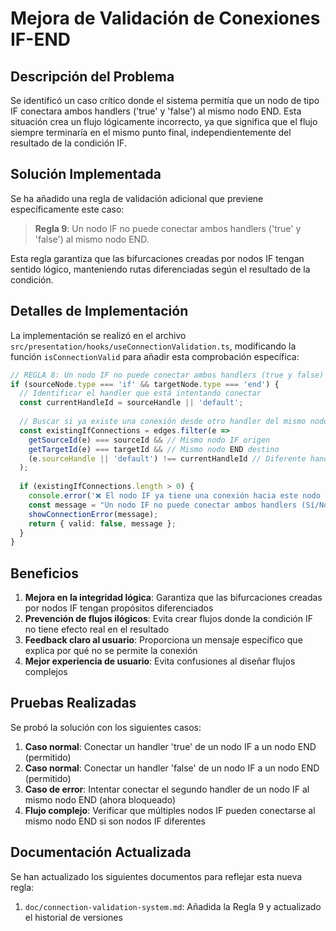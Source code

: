 # Mejora de Validación de Conexiones IF-END

## Descripción del Problema

Se identificó un caso crítico donde el sistema permitía que un nodo de tipo IF conectara ambos handlers ('true' y 'false') al mismo nodo END. Esta situación crea un flujo lógicamente incorrecto, ya que significa que el flujo siempre terminaría en el mismo punto final, independientemente del resultado de la condición IF.

## Solución Implementada

Se ha añadido una regla de validación adicional que previene específicamente este caso:

> **Regla 9**: Un nodo IF no puede conectar ambos handlers ('true' y 'false') al mismo nodo END.

Esta regla garantiza que las bifurcaciones creadas por nodos IF tengan sentido lógico, manteniendo rutas diferenciadas según el resultado de la condición.

## Detalles de Implementación

La implementación se realizó en el archivo `src/presentation/hooks/useConnectionValidation.ts`, modificando la función `isConnectionValid` para añadir esta comprobación específica:

```typescript
// REGLA 8: Un nodo IF no puede conectar ambos handlers (true y false) al mismo nodo END
if (sourceNode.type === 'if' && targetNode.type === 'end') {
  // Identificar el handler que está intentando conectar
  const currentHandleId = sourceHandle || 'default';
  
  // Buscar si ya existe una conexión desde otro handler del mismo nodo IF hacia este END
  const existingIfConnections = edges.filter(e => 
    getSourceId(e) === sourceId && // Mismo nodo IF origen
    getTargetId(e) === targetId && // Mismo nodo END destino
    (e.sourceHandle || 'default') !== currentHandleId // Diferente handler
  );
  
  if (existingIfConnections.length > 0) {
    console.error('❌ El nodo IF ya tiene una conexión hacia este nodo END desde otro handler');
    const message = "Un nodo IF no puede conectar ambos handlers (Sí/No) al mismo nodo END";
    showConnectionError(message);
    return { valid: false, message };
  }
}
```

## Beneficios

1. **Mejora en la integridad lógica**: Garantiza que las bifurcaciones creadas por nodos IF tengan propósitos diferenciados
2. **Prevención de flujos ilógicos**: Evita crear flujos donde la condición IF no tiene efecto real en el resultado
3. **Feedback claro al usuario**: Proporciona un mensaje específico que explica por qué no se permite la conexión
4. **Mejor experiencia de usuario**: Evita confusiones al diseñar flujos complejos

## Pruebas Realizadas

Se probó la solución con los siguientes casos:

1. **Caso normal**: Conectar un handler 'true' de un nodo IF a un nodo END (permitido)
2. **Caso normal**: Conectar un handler 'false' de un nodo IF a un nodo END (permitido)
3. **Caso de error**: Intentar conectar el segundo handler de un nodo IF al mismo nodo END (ahora bloqueado)
4. **Flujo complejo**: Verificar que múltiples nodos IF pueden conectarse al mismo nodo END si son nodos IF diferentes

## Documentación Actualizada

Se han actualizado los siguientes documentos para reflejar esta nueva regla:

1. `doc/connection-validation-system.md`: Añadida la Regla 9 y actualizado el historial de versiones
